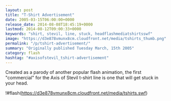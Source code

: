 ```yaml
---
layout: post
title: "T-Shirt Advertisement"
date: 2005-03-15T06:00:00+0000
release_date: 2014-08-08T18:45:19+0000
lastmod: 2014-08-12T09:00:33+0000
keywords: "shirt, stevil, line, stuck, headflashmediatshirtsswf"
image: "https://d3e878vmunx8cm.cloudfront.net/media/tshirts_thumb.png"
permalink: "/p/tshirt-advertisement/"
summary: "Originally published Tuesday March, 15th 2005"
category: flash
hashtag: "#axisofstevil_tshirt-advertisement"
---
```


Created as a parody of another popular flash animation, the first "commercial" for the Axis of Stevil t-shirt line is one that will get stuck in your head.

!#flash(https://d3e878vmunx8cm.cloudfront.net/media/tshirts.swf)

